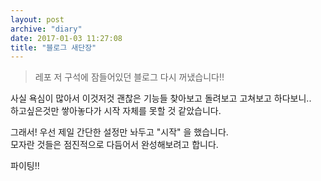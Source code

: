 ```yaml
---
layout: post
archive: "diary"
date: 2017-01-03 11:27:08
title: "블로그 새단장"
---
```


>레포 저 구석에 잠들어있던 블로그 다시 꺼냈습니다!!


사실 욕심이 많아서 이것저것 괜찮은 기능들 찾아보고 돌려보고 고쳐보고 하다보니..  
하고싶은것만 쌓아놓다가 시작 자체를 못할 것 같았습니다.

그래서! 우선 제일 간단한 설정만 놔두고 "시작" 을 했습니다.  
모자란 것들은 점진적으로 다듬어서 완성해보려고 합니다.

파이팅!!
